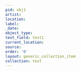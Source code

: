 ```yaml
---
pid: obj1
artist: 
location: 
label: 
_date: 
object_type: 
test_field: test1
current_location: 
source: 
order: '0'
layout: generic_collection_item
collection: test
---
```

